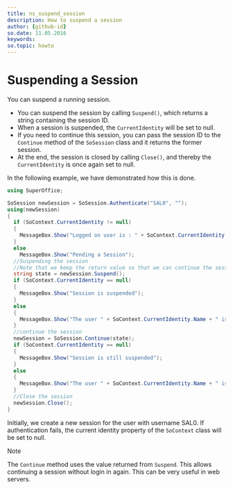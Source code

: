 ```yaml
---
title: ns_suspend_session
description: How to suspend a session
author: {github-id}
so.date: 11.05.2016
keywords:
so.topic: howto
---
```


# Suspending a Session

You can suspend a running session.

* You can suspend the session by calling `Suspend()`, which returns a string containing the session ID.
* When a session is suspended, the `CurrentIdentity` will be set to null.
* If you need to continue this session, you can pass the session ID to the `Continue` method of the `SoSession` class and it returns the former session.
* At the end, the session is closed by calling `Close()`, and thereby the `CurrentIdentity` is once again set to null.

In the following example, we have demonstrated how this is done.

```csharp
using SuperOffice;

SoSession newSession = SoSession.Authenticate("SAL0", "");
using(newSession)
{
  if (SoContext.CurrentIdentity != null)
  {
    MessageBox.Show("Logged on user is : " + SoContext.CurrentIdentity.Name);
  }
  else
    MessageBox.Show("Pending a Session");
  //Suspending the session
  //Note that we keep the return value so that we can continue the session later on
  string state = newSession.Suspend();
  if (SoContext.CurrentIdentity == null)
  {
    MessageBox.Show("Session is suspended");
  }
  else
  {
    MessageBox.Show("The user " + SoContext.CurrentIdentity.Name + " is not yet suspended");
  }
  //continue the session
  newSession = SoSession.Continue(state);
  if (SoContext.CurrentIdentity == null)
  {
    MessageBox.Show("Session is still suspended");
  }
  else
  {
    MessageBox.Show("The user " + SoContext.CurrentIdentity.Name + " is Continued");
  }
  //Close the session
  newSession.Close();
}
```

Initially, we create a new session for the user with username SAL0. If authentication fails, the current identity property of the `SoContext` class will be set to null.

> [!NOTE]
> The `Continue` method uses the value returned from `Suspend`. This allows continuing a session without login in again. This can be very useful in web servers.

